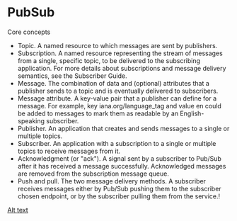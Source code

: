 # PubSub

Core concepts

- Topic. A named resource to which messages are sent by publishers.
- Subscription. A named resource representing the stream of messages from a single, specific topic, to be delivered to the subscribing application. For more details about subscriptions and message delivery semantics, see the Subscriber Guide.
- Message. The combination of data and (optional) attributes that a publisher sends to a topic and is eventually delivered to subscribers.
- Message attribute. A key-value pair that a publisher can define for a message. For example, key iana.org/language_tag and value en could be added to messages to mark them as readable by an English-speaking subscriber.
- Publisher. An application that creates and sends messages to a single or multiple topics.
- Subscriber. An application with a subscription to a single or multiple topics to receive messages from it.
- Acknowledgment (or "ack"). A signal sent by a subscriber to Pub/Sub after it has received a message successfully. Acknowledged messages are removed from the subscription message queue.
- Push and pull. The two message delivery methods. A subscriber receives messages either by Pub/Sub pushing them to the subscriber chosen endpoint, or by the subscriber pulling them from the service.!

[Alt text](https://cloud.google.com/static/pubsub/images/pub_sub_flow.svg)